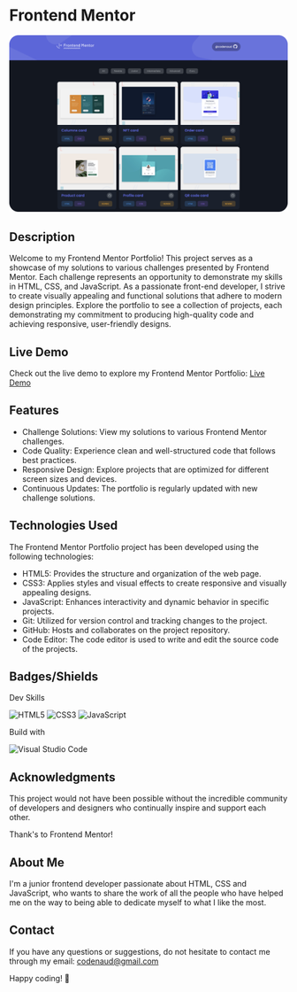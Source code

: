 # Frontend Mentor

[![Masking Text on Image Screenshots](assets/img/git-screenshot.png)](https://codenaud.github.io/frontend-mentor/)

## Description

Welcome to my Frontend Mentor Portfolio! This project serves as a showcase of my solutions to various challenges presented by Frontend Mentor. Each challenge represents an opportunity to demonstrate my skills in HTML, CSS, and JavaScript. As a passionate front-end developer, I strive to create visually appealing and functional solutions that adhere to modern design principles. Explore the portfolio to see a collection of projects, each demonstrating my commitment to producing high-quality code and achieving responsive, user-friendly designs.

## Live Demo

Check out the live demo to explore my Frontend Mentor Portfolio: [Live Demo](https://codenaud.github.io/frontend-mentor/)

## Features

- Challenge Solutions: View my solutions to various Frontend Mentor challenges.
- Code Quality: Experience clean and well-structured code that follows best practices.
- Responsive Design: Explore projects that are optimized for different screen sizes and devices.
- Continuous Updates: The portfolio is regularly updated with new challenge solutions.

## Technologies Used

The Frontend Mentor Portfolio project has been developed using the following technologies:

- HTML5: Provides the structure and organization of the web page.
- CSS3: Applies styles and visual effects to create responsive and visually appealing designs.
- JavaScript: Enhances interactivity and dynamic behavior in specific projects.
- Git: Utilized for version control and tracking changes to the project.
- GitHub: Hosts and collaborates on the project repository.
- Code Editor: The code editor is used to write and edit the source code of the projects.

## Badges/Shields

Dev Skills

![HTML5](https://img.shields.io/badge/HTML5-E34F26?style=for-the-badge&logo=html5&logoColor=white)
![CSS3](https://img.shields.io/badge/CSS3-1572B6?style=for-the-badge&logo=css3&logoColor=white)
![JavaScript](https://img.shields.io/badge/JavaScript-F7DF1E?style=for-the-badge&logo=javascript&logoColor=black)

Build with

![Visual Studio Code](https://img.shields.io/badge/Visual_Studio_Code-0078D4?style=for-the-badge&logo=visual%20studio%20code&logoColor=white)

## Acknowledgments

This project would not have been possible without the incredible community of developers and designers who continually inspire and support each other.

Thank's to Frontend Mentor!

## About Me

I'm a junior frontend developer passionate about HTML, CSS and JavaScript, who wants to share the work of all the people who have helped me on the way to being able to dedicate myself to what I like the most.

## Contact

If you have any questions or suggestions, do not hesitate to contact me through my email: [codenaud@gmail.com](mailto:codenaud@gmail.com)

Happy coding! 🚀
